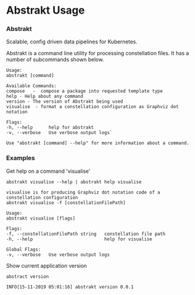 # Abstrakt Usage

### Abstrakt
Scalable, config driven data pipelines for Kubernetes.

Abstrakt is a command line utility for processing constellation files. It has a number of subcommands shown below.


    Usage:
    abstrakt [command]

    Available Commands:
    compose   -  compose a package into requested template type 
    help - Help about any command
    version - The version of Abstrakt being used
    visualise  - format a constellation configuration as Graphviz dot notation

    Flags:
    -h, --help      help for abstrakt
    -v, --verbose   Use verbose output logs`


`Use "abstrakt [command] --help" for more information about a command.`


### Examples

Get help on a command 'visualise'  

    abstrakt visualise --help | abstrakt help visualise

    visualise is for producing Graphviz dot notation code of a constellation configuration
    abstrakt visualise -f [constellationFilePath]

    Usage:
    abstrakt visualise [flags]

    Flags:
    -f, --constellationFilePath string   constellation file path
    -h, --help                           help for visualise

    Global Flags:
    -v, --verbose   Use verbose output logs 
  



Show current application version  

    abstract version
    
    INFO[15-11-2019 05:01:16] abstrakt version 0.0.1 

    